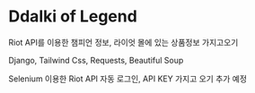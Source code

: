 # Ddalki of Legend

Riot API를 이용한 챔피언 정보, 라이엇 몰에 있는 상품정보 가지고오기

Django, Tailwind Css, Requests, Beautiful Soup

Selenium 이용한 Riot API 자동 로그인, API KEY 가지고 오기 추가 예정

